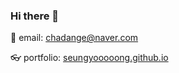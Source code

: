 ### Hi there 👋

📨 email: chadange@naver.com

👓 portfolio: <a href="https://seungyooooong.github.io/" target="_blank">seungyooooong.github.io</a>

<!--
**seungyooooong/seungyooooong** is a ✨ _special_ ✨ repository because its `README.md` (this file) appears on your GitHub profile.

Here are some ideas to get you started:

- 🔭 I’m currently working on ...
- 🌱 I’m currently learning ...
- 👯 I’m looking to collaborate on ...
- 🤔 I’m looking for help with ...
- 💬 Ask me about ...
- 📫 How to reach me: ...
- 😄 Pronouns: ...
- ⚡ Fun fact: ...
-->
